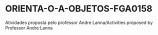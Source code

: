 # ORIENTA-O-A-OBJETOS-FGA0158
Atividades proposta pelo professor Andre Lanna/Activities proposed by Professor Andre Lanna
